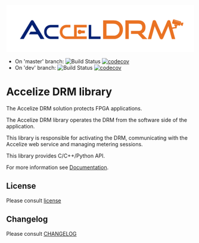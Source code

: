 ![Screenshot](images/AccelDRM_lock.png)

* On 'master' branch: ![Build Status](https://codebuild.eu-west-1.amazonaws.com/badges?uuid=eyJlbmNyeXB0ZWREYXRhIjoiVXRTOGxGaW5hZ1BzVGtoa0pBODhPanFlL3RpbFJPeGo5dHNxN3Uwb1ZuUmZOc1VkejBOeGk2WGVodzZPK2NvdS9WWVZUSlJhZXFMbEgrejN1VDN6TE13PSIsIml2UGFyYW1ldGVyU3BlYyI6IkhtMFRSeW1aRzVWVUpZcVQiLCJtYXRlcmlhbFNldFNlcmlhbCI6MX0%3D&branch=master)
[![codecov](https://codecov.io/gh/Accelize/drmlib/branch/master/graph/badge.svg)](https://codecov.io/gh/Accelize/drmlib)
* On 'dev' branch: ![Build Status](https://codebuild.eu-west-1.amazonaws.com/badges?uuid=eyJlbmNyeXB0ZWREYXRhIjoiVXRTOGxGaW5hZ1BzVGtoa0pBODhPanFlL3RpbFJPeGo5dHNxN3Uwb1ZuUmZOc1VkejBOeGk2WGVodzZPK2NvdS9WWVZUSlJhZXFMbEgrejN1VDN6TE13PSIsIml2UGFyYW1ldGVyU3BlYyI6IkhtMFRSeW1aRzVWVUpZcVQiLCJtYXRlcmlhbFNldFNlcmlhbCI6MX0%3D&branch=dev)
  [![codecov](https://codecov.io/gh/Accelize/drmlib/branch/dev/graph/badge.svg)](https://codecov.io/gh/Accelize/drmlib)

# Accelize DRM library

The Accelize DRM solution protects FPGA applications.

The Accelize DRM library operates the DRM from the software side of the
application.

This library is responsible for activating the DRM, communicating with the
Accelize web service and managing metering sessions.

This library provides C/C++/Python API.

For more information see [Documentation](http://accelize.s3-website-eu-west-1.amazonaws.com/documentation/stable).

## License

Please consult [license](LICENSE)

## Changelog

Please consult [CHANGELOG](CHANGELOG)
